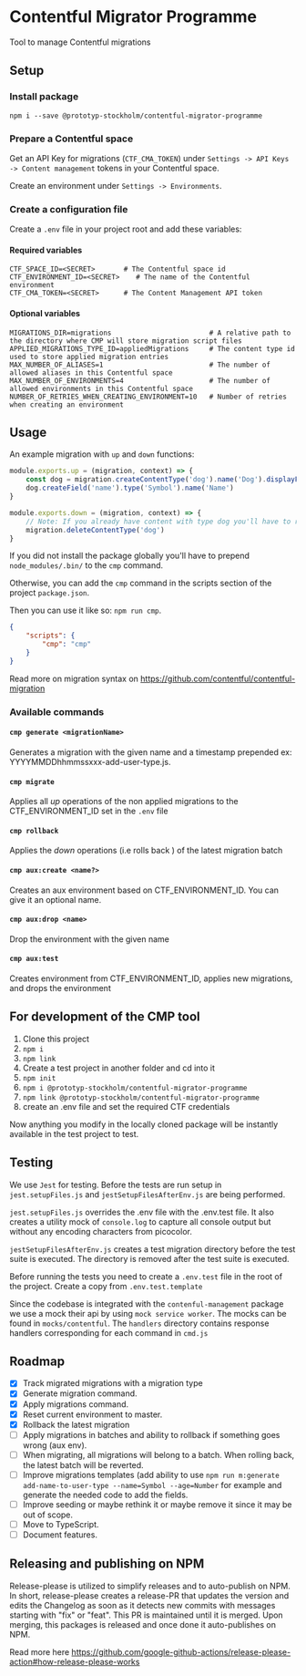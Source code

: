 # Contentful Migrator Programme
Tool to manage Contentful migrations

## Setup

### Install package

```shell script
npm i --save @prototyp-stockholm/contentful-migrator-programme
```

### Prepare a Contentful space

Get an API Key for migrations (`CTF_CMA_TOKEN`) under `Settings -> API Keys -> Content management` tokens in your Contentful space.

Create an environment under `Settings -> Environments`.

### Create a configuration file

Create a `.env` file in your project root and add these variables:

#### Required variables
```dotenv
CTF_SPACE_ID=<SECRET>       # The Contentful space id
CTF_ENVIRONMENT_ID=<SECRET>    # The name of the Contentful environment
CTF_CMA_TOKEN=<SECRET>      # The Content Management API token
```

#### Optional variables
```dotenv
MIGRATIONS_DIR=migrations                        # A relative path to the directory where CMP will store migration script files
APPLIED_MIGRATIONS_TYPE_ID=appliedMigrations     # The content type id used to store applied migration entries  
MAX_NUMBER_OF_ALIASES=1                          # The number of allowed aliases in this Contentful space
MAX_NUMBER_OF_ENVIRONMENTS=4                     # The number of allowed environments in this Contentful space
NUMBER_OF_RETRIES_WHEN_CREATING_ENVIRONMENT=10   # Number of retries when creating an environment
```


## Usage

An example migration with `up` and `down` functions:

```javascript
module.exports.up = (migration, context) => {
    const dog = migration.createContentType('dog').name('Dog').displayField('name')
    dog.createField('name').type('Symbol').name('Name')
}

module.exports.down = (migration, context) => {
    // Note: If you already have content with type dog you'll have to remove all dog entries, before removing the dog type
    migration.deleteContentType('dog')
}
```

If you did not install the package globally you'll have to prepend `node_modules/.bin/` to the `cmp` command.

Otherwise, you can add the `cmp` command in the scripts section of the project `package.json`.

Then you can use it like so: `npm run cmp`.

```json
{
    "scripts": {
        "cmp": "cmp"
    }
}
```

Read more on migration syntax on https://github.com/contentful/contentful-migration

### Available commands


#### `cmp generate <migrationName>`
Generates a migration with the given name and a timestamp prepended ex: YYYYMMDDhhmmssxxx-add-user-type.js.

#### `cmp migrate`
Applies all _up_ operations of the non applied migrations to the CTF_ENVIRONMENT_ID set in the `.env` file

#### `cmp rollback`
Applies the _down_ operations (i.e rolls back ) of the latest migration batch

#### `cmp aux:create <name?>`
Creates an aux environment based on CTF_ENVIRONMENT_ID. You can give it an optional name.

#### `cmp aux:drop <name>`
Drop the environment with the given name

#### `cmp aux:test`
Creates environment from CTF_ENVIRONMENT_ID, applies new migrations, and drops the environment


## For development of the CMP tool

1. Clone this project
2. `npm i`
3. `npm link`
4. Create a test project in another folder and cd into it
5. `npm init`
6. `npm i @prototyp-stockholm/contentful-migrator-programme`
7. `npm link @prototyp-stockholm/contentful-migrator-programme`
8. create an .env file and set the required CTF credentials

Now anything you modify in the locally cloned package will be instantly available in the test project to test.

## Testing

We use `Jest` for testing. Before the tests are run setup in `jest.setupFiles.js` and `jestSetupFilesAfterEnv.js` are being performed.

`jest.setupFiles.js` overrides the .env file with the .env.test file. It also creates a utility mock of `console.log` to capture all console output but without any encoding characters from picocolor. 

`jestSetupFilesAfterEnv.js` creates a test migration directory before the test suite is executed. The directory is removed after the test suite is executed.

Before running the tests you need to create a `.env.test` file in the root of the project. Create a copy from `.env.test.template`

Since the codebase is integrated with the `contenful-management` package we use a mock their api by using `mock service worker`. The mocks can be found in `mocks/contentful`. The `handlers` directory contains response handlers corresponding for each command in `cmd.js`

## Roadmap
- [x]  Track migrated migrations with a migration type
- [x]  Generate migration command.
- [x]  Apply migrations command.
- [x]  Reset current environment to master.
- [x]  Rollback the latest migration
- [ ]  Apply migrations in batches and ability to rollback if something goes wrong (aux env).
- [ ]  When migrating, all migrations will belong to a batch. When rolling back, the latest batch will be reverted.
- [ ]  Improve migrations templates (add ability to use `npm run m:generate add-name-to-user-type --name=Symbol --age=Number` for example and generate the needed code to add the fields.
- [ ]  Improve seeding or maybe rethink it or maybe remove it since it may be out of scope.
- [ ]  Move to TypeScript.
- [ ]  Document features.

## Releasing and publishing on NPM

Release-please is utilized to simplify releases and to auto-publish on NPM. In short, release-please creates a release-PR that updates the version and edits the Changelog as soon as it detects new commits with messages starting with "fix" or "feat". This PR is maintained until it is merged. Upon merging, this packages is released and once done it auto-publishes on NPM. 

Read more here https://github.com/google-github-actions/release-please-action#how-release-please-works
